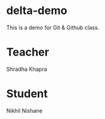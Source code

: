 # delta-demo

This is a demo for Git &amp; Github class.

# Teacher

Shradha Khapra

# Student

Nikhil Nishane
